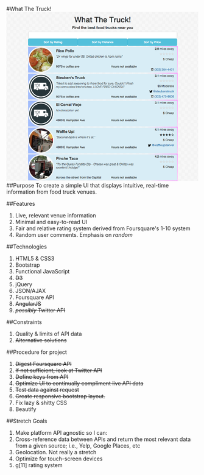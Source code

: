 #What The Truck!
![](img/i1-demo.png)
##Purpose
To create a simple UI that displays intuitive, real-time information from food truck venues.

##Features
1. Live, relevant venue information
1. Minimal and easy-to-read UI
1. Fair and relative rating system derived from Foursquare's 1-10 system
1. Random user comments. Emphasis on *random*

##Technologies
1. HTML5 & CSS3
1. Bootstrap
1. Functional JavaScript
1. ~~D3~~
1. jQuery
1. JSON/AJAX
1. Foursquare API
1. ~~AngularJS~~
1. ~~*possibly* Twitter API~~

##Constraints
1. Quality & limits of API data
1. ~~Alternative solutions~~

##Procedure for project
1. ~~Digest Foursquare API~~
1. ~~If not sufficient, look at Twitter API~~
1. ~~Define keys from API~~
1. ~~Optimize UI to continually compliment live API data~~
1. ~~Test data against request~~
1. ~~Create responsive bootstrap layout.~~
1. Fix lazy & shitty CSS
1. Beautify

##Stretch Goals
1. Make platform API agnostic so I can:
1. Cross-reference data between APIs and return the most relevant data from a given source; i.e., Yelp, Google Places, etc
1. Geolocation. Not really a stretch
1. Optimize for touch-screen devices
1. g[11] rating system
